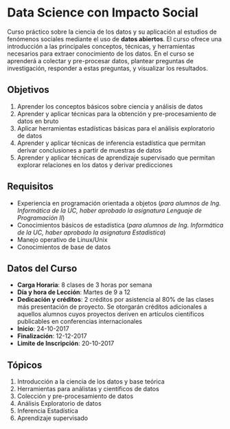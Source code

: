 # Data Science con Impacto Social

Curso práctico sobre la ciencia de los datos y su aplicación al estudios de fenómenos sociales mediante el uso de __datos abiertos__. El curso ofrece una introducción a las principales conceptos, técnicas, y herramientas necesarios para extraer conocimiento de los datos. En el curso se aprenderá a colectar y pre-procesar datos, plantear preguntas de investigación, responder a estas preguntas, y visualizar los resultados.

## Objetivos

1. Aprender los conceptos básicos sobre ciencia y análisis de datos
2. Aprender y aplicar técnicas para la obtención y pre-procesamiento de datos en bruto
3. Aplicar herramientas estadísticas básicas para el análisis exploratorio de datos
4. Aprender y aplicar técnicas de inferencia estadística que permitan derivar conclusiones a partir de muestras de datos
5. Aprender y aplicar técnicas de aprendizaje supervisado que permitan explorar relaciones en los datos y derivar predicciones

## Requisitos

* Experiencia en programación orientada a objetos (_para alumnos de Ing. Informática de la UC, haber aprobado la asignatura Lenguaje de Programación II_)
* Conocimientos básicos de estadística (_para alumnos de Ing. Informática de la UC, haber aprobado la asignatura Estadística_)
* Manejo operativo de Linux/Unix
* Conocimientos de base de datos

 ## Datos del Curso

* __Carga Horaria__: 8 clases de 3 horas por semana
* __Día y hora de Lección__: Martes de 9 a 12
* __Dedicación y créditos__: 2 créditos por asistencia al 80% de las clases más presentación de proyecto. Se otorgarán créditos adicionales a aquellos alumnos cuyos proyectos deriven en artículos científicos publicables en conferencias internacionales
* __Inicio__: 24-10-2017
* __Finalización__: 12-12-2017
* __Limite de Inscripción__: 20-10-2017


## Tópicos

1. Introducción a la ciencia de los datos y base teórica
2. Herramientas para análistas y científicos de datos
3. Colección y pre-procesamiento de datos
4. Análisis Exploratorio de datos
5. Inferencia Estadística
6. Aprendizaje supervisado